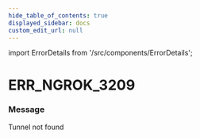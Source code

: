 ```yaml
---
hide_table_of_contents: true
displayed_sidebar: docs
custom_edit_url: null
---
```


import ErrorDetails from '/src/components/ErrorDetails';

# ERR_NGROK_3209

### Message
Tunnel not found

<ErrorDetails error='err_ngrok_3209' />
